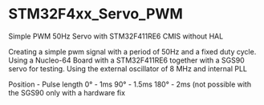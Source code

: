 # STM32F4xx_Servo_PWM
Simple PWM 50Hz Servo with STM32F411RE6 CMIS without HAL

Creating a simple pwm signal with a period of 50Hz and a fixed duty cycle. 
Using a Nucleo-64 Board with a STM32F411RE6 together with a SGS90 servo for testing.
Using the external oscillator of 8 MHz and internal PLL

Position - Pulse length
0°  - 1ms 
90° - 1.5ms
180° - 2ms (not possible with the SGS90 only with a hardware fix
 
